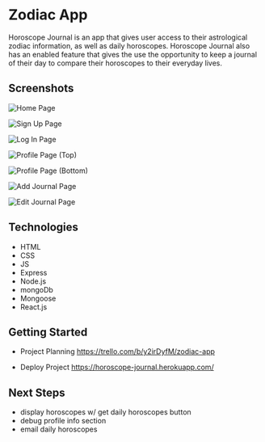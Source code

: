 # Zodiac App

Horoscope Journal is an app that gives user access to their astrological zodiac information, as well as daily horoscopes. Horoscope Journal also has an enabled feature that gives the use the opportunity to keep a journal of their day to compare their horoscopes to their everyday lives.

## Screenshots

![Home Page](./public/images/home.png)

![Sign Up Page](./public/images/signup.png)

![Log In Page](./public/images/login.png)

![Profile Page (Top)](./public/images/top.png)

![Profile Page (Bottom)](./public/images/bottom.png)

![Add Journal Page](./public/images/add.png)

![Edit Journal Page](./public/images/home.png)

## Technologies

- HTML
- CSS
- JS
- Express
- Node.js
- mongoDb
- Mongoose
- React.js

## Getting Started

- Project Planning
https://trello.com/b/y2irDyfM/zodiac-app

- Deploy Project
https://horoscope-journal.herokuapp.com/

## Next Steps

- display horoscopes w/ get daily horoscopes button
- debug profile info section
- email daily horoscopes


